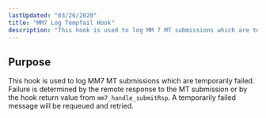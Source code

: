 ```yaml
---
lastUpdated: "03/26/2020"
title: "MM7 Log Tempfail Hook"
description: "This hook is used to log MM 7 MT submissions which are temporarily failed Failure is determined by the remote response to the MT submission or by the hook return value from mm 7 handle submit Rsp A temporarily failed message will be requeued and retried..."
---
```



## <a name="MM7LogTempfailHook.purpose"></a> Purpose

This hook is used to log MM7 MT submissions which are temporarily failed. Failure is determined by the remote response to the MT submission or by the hook return value from `mm7_handle_submitRsp`. A temporarily failed message will be requeued and retried.